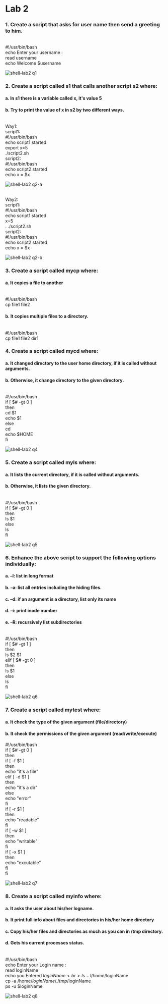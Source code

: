 # Lab 2
### 1. Create a script that asks for user name then send a greeting to him.

<br> #!/usr/bin/bash
<br> echo Enter your username :
<br> read username
<br> echo Welcome $username

![shell-lab2 q1](https://github.com/hussein-elmlah/ITI-Labs-Hussein-Eid/assets/147069168/8bdda705-0b04-4e8f-8845-fbde14aa8ea7)

### 2. Create a script called s1 that calls another script s2 where:
#### a. In s1 there is a variable called x, it's value 5
#### b. Try to print the value of x in s2 by two different ways.

<br> Way1:
<br> script1:
<br> #!/usr/bin/bash
<br> echo script1 started 
<br> export x=5
<br> ./script2.sh
<br> script2:
<br> #!/usr/bin/bash
<br> echo script2 started 
<br> echo x = $x

![shell-lab2 q2-a](https://github.com/hussein-elmlah/ITI-Labs-Hussein-Eid/assets/147069168/8d62da2e-cdb2-45bb-9aa0-fc7006c13266)

<br> Way2:
<br> script1:
<br> #!/usr/bin/bash
<br> echo script1 started 
<br> x=5
<br> . ./script2.sh
<br> script2:
<br> #!/usr/bin/bash
<br> echo script2 started 
<br> echo x = $x

![shell-lab2 q2-b](https://github.com/hussein-elmlah/ITI-Labs-Hussein-Eid/assets/147069168/ac6bf346-7259-44e7-83e3-6d90d5e849d5)

### 3. Create a script called mycp where:
#### a. It copies a file to another
<br> #!/usr/bin/bash
<br> cp file1 file2
#### b. It copies multiple files to a directory.
<br> #!/usr/bin/bash
<br> cp file1 file2 dir1

### 4. Create a script called mycd where:
#### a. It changed directory to the user home directory, if it is called without arguments.
#### b. Otherwise, it change directory to the given directory.
<br> #!/usr/bin/bash
<br> if [ $# -gt 0 ]
<br> then
<br> cd $1
<br> echo $1
<br> else
<br> cd
<br> echo $HOME
<br> fi

![shell-lab2 q4](https://github.com/hussein-elmlah/ITI-Labs-Hussein-Eid/assets/147069168/324e7b79-9396-4f4e-8a37-0a118f4eb6b7)

### 5. Create a script called myls where:
#### a. It lists the current directory, if it is called without arguments.
#### b. Otherwise, it lists the given directory.
<br> #!/usr/bin/bash
<br> if [ $# -gt 0 ]
<br> then
<br> ls $1
<br> else
<br> ls
<br> fi

![shell-lab2 q5](https://github.com/hussein-elmlah/ITI-Labs-Hussein-Eid/assets/147069168/aa01ad68-f58d-4813-aff8-a690414d08bc)

### 6. Enhance the above script to support the following options individually:
#### a. –l: list in long format
#### b. –a: list all entries including the hiding files.
#### c. –d: if an argument is a directory, list only its name
#### d. –i: print inode number
#### e. –R: recursively list subdirectories
<br> #!/usr/bin/bash
<br> if [ $# -gt 1 ]
<br> then
<br> ls $2 $1
<br> elif [ $# -gt 0 ]
<br> then
<br> ls $1
<br> else
<br> ls
<br> fi

![shell-lab2 q6](https://github.com/hussein-elmlah/ITI-Labs-Hussein-Eid/assets/147069168/9f179bf8-fd37-4afb-afe7-b9244c12410a)

### 7. Create a script called mytest where:
#### a. It check the type of the given argument (file/directory)
#### b. It check the permissions of the given argument (read/write/execute)
#!/usr/bin/bash
<br> if [ $# -gt 0 ]
<br> then
<br> if [ -f $1 ]
<br> then
<br> echo "it's a file"
<br> elif [ -d $1 ]
<br> then
<br> echo "it's a dir"
<br> else
<br> echo "error"
<br> fi
<br> if [ -r $1 ]
<br> then
<br> echo "readable"
<br> fi
<br> if [ -w $1 ]
<br> then
<br> echo "writable"
<br> fi
<br> if [ -x $1 ]
<br> then
<br> echo "excutable"
<br> fi
<br> fi

![shell-lab2 q7](https://github.com/hussein-elmlah/ITI-Labs-Hussein-Eid/assets/147069168/729866e8-3cda-4f78-b1ad-1196d53fa2ff)

### 8. Create a script called myinfo where:
#### a. It asks the user about his/her logname.
#### b. It print full info about files and directories in his/her home directory
#### c. Copy his/her files and directories as much as you can in /tmp directory.
#### d. Gets his current processes status.
<br> #!/usr/bin/bash
<br> echo Enter your Login name :
<br> read loginName
<br> echo you Entered $loginName
<br> ls -l /home/$loginName
<br> cp -a /home/$loginName/. /tmp/$loginName
<br> ps -u $loginName

![shell-lab2 q8](https://github.com/hussein-elmlah/ITI-Labs-Hussein-Eid/assets/147069168/a285bac0-f745-4300-a825-fb20c954cd8a)

